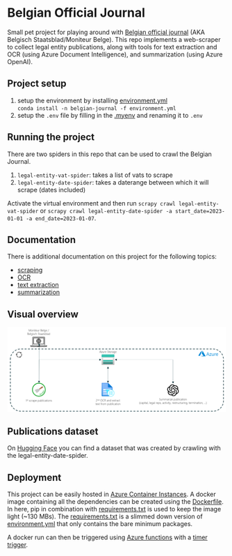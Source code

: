 # Belgian Official Journal
Small pet project for playing around with [Belgian official journal](https://www.ejustice.just.fgov.be/cgi_tsv_pub/welcome.pl) (AKA Belgisch Staatsblad/Moniteur Belge). This repo implements a web-scraper to collect legal entity publications, along with tools for text extraction and OCR (using Azure Document Intelligence), and summarization (using Azure OpenAI).

## Project setup
1. setup the environment by installing [environment.yml](environment.yml)<br>
`conda install -n belgian-journal -f environment.yml`
2. setup the `.env` file by filling in the [.myenv](.myenv) and renaming it to `.env`

## Running the project
There are two spiders in this repo that can be used to crawl the Belgian Journal.
1. `legal-entity-vat-spider`: takes a list of vats to scrape
2. `legal-entity-date-spider`: takes a daterange between which it will scrape (dates included)

Activate the virtual environment and then run `scrapy crawl legal-entity-vat-spider` or `scrapy crawl legal-entity-date-spider -a start_date=2023-01-01 -a end_date=2023-01-07`.

## Documentation
There is additional documentation on this project for the following topics:
- [scraping](documentation/scraping.md)
- [OCR](documentation/ocr.md)
- [text extraction](documentation/extract_text.md)
- [summarization](documentation/summarize.md)

## Visual overview
![](documentation/resources/solution.png)

## Publications dataset
On [Hugging Face](https://huggingface.co/datasets/guust-franssens/belgian-journal) you can find a dataset that was created by crawling with the legal-entity-date-spider.

## Deployment
This project can be easily hosted in [Azure Container Instances](https://learn.microsoft.com/en-gb/azure/container-instances/). A docker image containing all the dependencies can be created using the [Dockerfile](Dockerfile). In here, pip in combination with [requirements.txt](requirements.txt) is used to keep the image light (~130 MBs). The [requirements.txt](requirements.txt) is a slimmed down version of [environment.yml](environment.yml) that only contains the bare minimum packages. 

A docker run can then be triggered using [Azure functions](https://learn.microsoft.com/en-us/azure/azure-functions/functions-overview) with a 
[timer trigger](https://learn.microsoft.com/en-us/azure/azure-functions/functions-triggers-bindings).